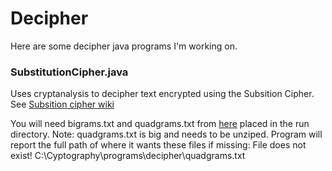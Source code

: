 # Decipher

Here are some decipher java programs I'm working on.

### SubstitutionCipher.java
<p>Uses cryptanalysis to decipher text encrypted using the Subsition Cipher.
 See <a href="https://en.wikipedia.org/wiki/Substitution_cipher">Subsition cipher wiki</a></p>

You will need bigrams.txt and quadgrams.txt from <a href="http://practicalcryptography.com/cryptanalysis/text-characterisation/quadgrams/">here</a> placed in the run directory. Note: quadgrams.txt is big and needs to be unziped.
Program will report the full path of where it wants these files if missing:
File does not exist! C:\Cyptography\programs\decipher\quadgrams.txt
